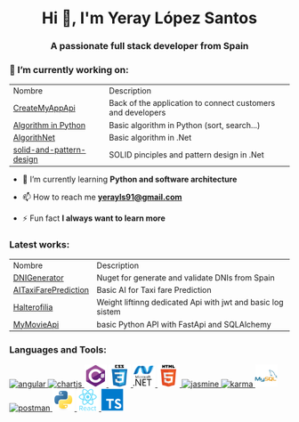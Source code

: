 <h1 align="center">Hi 👋, I'm Yeray López Santos</h1>
<h3 align="center">A passionate full stack developer from Spain</h3>

<h3 align="left">🔭 I’m currently working on:</h3>
<table class="default">
  <tr>
    <td>Nombre</td>
    <td>Description</td>
  </tr>
  <tr>
    <td><a target="_blank" href="https://github.com/yeraxls/CreateMyAppApi/tree/master">CreateMyAppApi</a></td>
    <td>Back of the application to connect customers and developers</td>
  </tr>
  <tr>
    <td><a target="_blank" href="https://github.com/yeraxls/algorithm">Algorithm in Python</a></td>
    <td>Basic algorithm in Python  (sort, search...)</td>
  </tr>
  <tr>
    <td><a target="_blank" href="https://github.com/yeraxls/AlgorithmNet">AlgorithNet</a></td>
    <td>Basic algorithm in .Net</td>
  </tr>
  <tr>
    <td><a target="_blank" href="https://github.com/yeraxls/solid-and-pattern-design">solid-and-pattern-design</a></td>
    <td>SOLID pinciples and pattern design in .Net</td>
  </tr>
</table>

- 🌱 I’m currently learning **Python and software architecture**


- 📫 How to reach me **yerayls91@gmail.com**

- ⚡ Fun fact **I always want to learn more**

<h3 align="left">Latest works:</h3>
<table class="default">
  <tr>
    <td>Nombre</td>
    <td>Description</td>
  </tr>
  <tr>
    <td><a target="_blank" href="https://github.com/yeraxls/DNIGenerator">DNIGenerator</a></td>
    <td>Nuget for generate and validate DNIs from Spain</td>
  </tr>
  <tr>
    <td><a target="_blank" href="https://github.com/yeraxls/AITaxiFarePrediction">AITaxiFarePrediction</a></td>
    <td>Basic AI for Taxi fare Prediction</td>
  </tr>
  <tr>
    <td><a target="_blank" href="https://github.com/yeraxls/YerayHalterofilia">Halterofilia</a></td>
    <td>Weight liftinng dedicated Api with jwt and basic log sistem</td>
  </tr>
  <tr>
    <td><a target="_blank" href="https://github.com/yeraxls/my-movie-api">MyMovieApi</a></td>
    <td>basic Python API with FastApi and SQLAlchemy</td>
  </tr>
</table>


<h3 align="left">Languages and Tools:</h3>
<p align="left"> <a href="https://angular.io" target="_blank" rel="noreferrer"> <img src="https://angular.io/assets/images/logos/angular/angular.svg" alt="angular" width="40" height="40"/> </a> <a href="https://www.chartjs.org" target="_blank" rel="noreferrer"> <img src="https://www.chartjs.org/media/logo-title.svg" alt="chartjs" width="40" height="40"/> </a> <a href="https://www.w3schools.com/cs/" target="_blank" rel="noreferrer"> <img src="https://raw.githubusercontent.com/devicons/devicon/master/icons/csharp/csharp-original.svg" alt="csharp" width="40" height="40"/> </a> <a href="https://www.w3schools.com/css/" target="_blank" rel="noreferrer"> <img src="https://raw.githubusercontent.com/devicons/devicon/master/icons/css3/css3-original-wordmark.svg" alt="css3" width="40" height="40"/> </a> <a href="https://dotnet.microsoft.com/" target="_blank" rel="noreferrer"> <img src="https://raw.githubusercontent.com/devicons/devicon/master/icons/dot-net/dot-net-original-wordmark.svg" alt="dotnet" width="40" height="40"/> </a> <a href="https://www.w3.org/html/" target="_blank" rel="noreferrer"> <img src="https://raw.githubusercontent.com/devicons/devicon/master/icons/html5/html5-original-wordmark.svg" alt="html5" width="40" height="40"/> </a> <a href="https://jasmine.github.io/" target="_blank" rel="noreferrer"> <img src="https://www.vectorlogo.zone/logos/jasmine/jasmine-icon.svg" alt="jasmine" width="40" height="40"/> </a> <a href="https://karma-runner.github.io/latest/index.html" target="_blank" rel="noreferrer"> <img src="https://raw.githubusercontent.com/detain/svg-logos/780f25886640cef088af994181646db2f6b1a3f8/svg/karma.svg" alt="karma" width="40" height="40"/> </a> <a href="https://www.mysql.com/" target="_blank" rel="noreferrer"> <img src="https://raw.githubusercontent.com/devicons/devicon/master/icons/mysql/mysql-original-wordmark.svg" alt="mysql" width="40" height="40"/> </a> <a href="https://postman.com" target="_blank" rel="noreferrer"> <img src="https://www.vectorlogo.zone/logos/getpostman/getpostman-icon.svg" alt="postman" width="40" height="40"/> </a> <a href="https://www.python.org" target="_blank" rel="noreferrer"> <img src="https://raw.githubusercontent.com/devicons/devicon/master/icons/python/python-original.svg" alt="python" width="40" height="40"/> </a> <a href="https://reactjs.org/" target="_blank" rel="noreferrer"> <img src="https://raw.githubusercontent.com/devicons/devicon/master/icons/react/react-original-wordmark.svg" alt="react" width="40" height="40"/> </a> <a href="https://www.typescriptlang.org/" target="_blank" rel="noreferrer"> <img src="https://raw.githubusercontent.com/devicons/devicon/master/icons/typescript/typescript-original.svg" alt="typescript" width="40" height="40"/> </a> </p>

